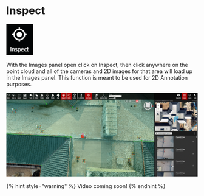 # Inspect

![hotkey: Ctrl + i](../.gitbook/assets/inspect-button.png)

  
With the Images panel open click on Inspect, then click anywhere on the point cloud and all of the cameras and 2D images for that area will load up in the Images panel. This function is meant to be used for 2D Annotation purposes.

![](../.gitbook/assets/inspect-example_qaproject8583.gif)

{% hint style="warning" %}
Video coming soon!
{% endhint %}

